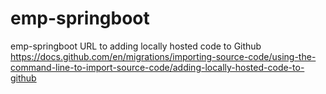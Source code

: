 # emp-springboot
emp-springboot
URL to adding locally hosted code to Github 
https://docs.github.com/en/migrations/importing-source-code/using-the-command-line-to-import-source-code/adding-locally-hosted-code-to-github

